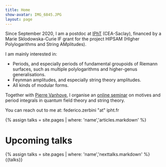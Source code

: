 ```yaml
---
title: Home
show-avatar: IMG_6845.JPG
layout: page
---
```


Since September 2020, I am a postdoc at [IPhT](https://www.ipht.fr/) (CEA-Saclay), financed by a Marie Sklodowska-Curie IF grant for the project HIPSAM (HIgher Polylogarithms and String AMplitudes).

I am mainly interested in:
* Periods, and especially periods of fundamental groupoids of Riemann surfaces, such as multiple polylogarithms and higher-genus generalisations.
* Feynman amplitudes, and especially string theory amplitudes.
* All kinds of modular forms.

Together with [Pierre Vanhove](https://sites.google.com/site/vanhovepierre/pierre-vanhove--en), I organise an [online seminar](http://www.ihes.fr/~vanhove/motivefeynman-online.html) on motives and period integrals in quantum field theory and string theory.

You can reach out to me at: federico.zerbini "at" ipht.fr

{% assign talks = site.pages | where: 'name','articles.markdown' %}

# Upcoming talks

{% assign talks = site.pages | where: 'name','nexttalks.markdown' %}
{{talks}}
